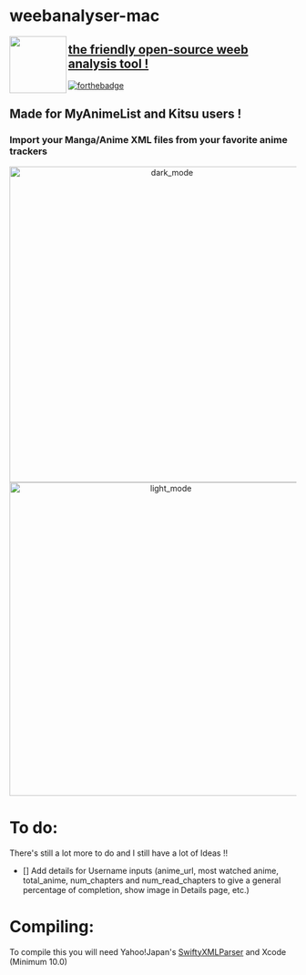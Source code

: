 # weebanalyser-mac
<img align="left" width="100" height="100" src="https://raw.githubusercontent.com/Yaroster/weebanalyser/master/weebanalyser/Assets.xcassets/AppIcon.appiconset/Icon-1024.png">

## [the friendly open-source weeb analysis tool !](https://github.com/Yaroster/weebanalyser/releases)
[![forthebadge](https://forthebadge.com/images/badges/made-with-swift.svg)](https://forthebadge.com)

## Made for MyAnimeList and Kitsu users !
### Import your Manga/Anime XML files from your favorite anime trackers
<p align="center">
<img width="555" alt="dark_mode" src="https://raw.githubusercontent.com/Yaroster/weebanalyser/master/weebanalyser/screenshots/dark_screenshot.png">
<img width="551" alt="light_mode" src="https://raw.githubusercontent.com/Yaroster/weebanalyser/master/weebanalyser/screenshots/light_screenshot.png">
</p>

# To do:
There's still a lot more to do and I still have a lot of Ideas !!
- [] Add details for Username inputs (anime_url, most watched anime, total_anime, num_chapters and num_read_chapters to give a general percentage of completion, show image in Details page, etc.)

# Compiling:
To compile this you will need Yahoo!Japan's [SwiftyXMLParser](https://github.com/yahoojapan/SwiftyXMLParser)
and Xcode (Minimum 10.0)
